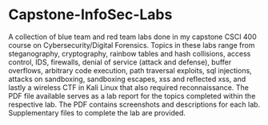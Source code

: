 # Capstone-InfoSec-Labs
A collection of blue team and red team labs done in my capstone CSCI 400 course on Cybersecurity/Digital Forensics. 
Topics in these labs range from steganography, cryptography, rainbow tables and hash collisions, access control, IDS, firewalls, denial of service (attack and defense), buffer overflows, arbitrary code execution, path traversal exploits, sql injections, attacks on sandboxing, sandboxing escapes, xss and reflected xss, and lastly a wireless CTF in Kali Linux that also required reconnaissance. 
The PDF file available serves as a lab report for the topics completed within the respective lab. The PDF contains screenshots and descriptions for each lab. Supplementary files to complete the lab are provided.

